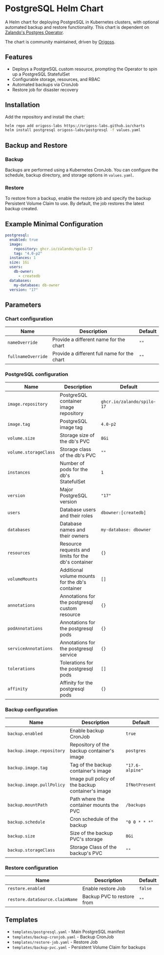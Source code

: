 # PostgreSQL Helm Chart

A Helm chart for deploying PostgreSQL in Kubernetes clusters, with optional automated backup and restore functionality. This chart is dependent on [Zalando's Postgres Operator](https://github.com/zalando/postgres-operator).

The chart is community maintained, driven by [Origoss](https://origoss.com/).

## Features

- Deploys a PostgreSQL custom resource, prompting the Operator to spin up a PostgreSQL StatefulSet
- Configurable storage, resources, and RBAC
- Automated backups via CronJob
- Restore job for disaster recovery

## Installation

Add the repository and install the chart:

```sh
helm repo add origoss-labs https://origoss-labs.github.io/charts
helm install postgresql origoss-labs/postgresql -f values.yaml
```

## Backup and Restore

### Backup

Backups are performed using a Kubernetes CronJob. You can configure the schedule, backup directory, and storage options in `values.yaml`.

### Restore

To restore from a backup, enable the restore job and specify the backup Persistent Volume Claim to use. By default, the job restores the latest backup created.

## Example Minimal Configuration

```yaml
postgresql:
  enabled: true
  image:
    repository: ghcr.io/zalando/spilo-17
    tag: "4.0-p2"
  instances: 1
  size: 1Gi
  users:
    db-owner:
      - createdb
  databases:
    my-database: db-owner
  version: "17"
```

## Parameters

### Chart configuration

| Name                          | Description                                   | Default        |
|-------------------------------|-----------------------------------------------|----------------|
| `nameOverride`                | Provide a different name for the chart        | `""`           |
| `fullnameOverride`            | Provide a different full name for the chart   | `""`           |

### PostgreSQL configuration

| Name                  | Description                                        | Default                    |
|-----------------------|----------------------------------------------------|----------------------------|
| `image.repository`    | PostgreSQL container image repository              | `ghcr.io/zalando/spilo-17` |
| `image.tag`           | PostgreSQL image tag                               | `4.0-p2`                   |
| `volume.size`         | Storage size of the db's PVC                       | `8Gi`                      |
| `volume.storageClass` | Storage class of the db's PVC                      | `""`                       |
| `instances`           | Number of pods for the db's StatefulSet            | `1`                        |
| `version`             | Major PostgreSQL version                           | `"17"`                     |
| `users`               | Database users and their roles                     | `dbowner:[createdb]`       |
| `databases`           | Database names and their owners                    | `my-database: dbowner`     |
| `resources`           | Resource requests and limits for the db's container| `{}`                       |
| `volumeMounts`        | Additional volume mounts for the db's container    | `[]`                       |
| `annotations`         | Annotations for the postgresql custom resource     | `{}`                       |
| `podAnnotations`      | Annotations for the postgresql pods                | `{}`                       |
| `serviceAnnotations`  | Annotations for the postgresql service             | `{}`                       |
| `tolerations`         | Tolerations for the postgresql pods                | `[]`                       |
| `affinity`            | Affinity for the postgresql pods                   | `{}`                       |


### Backup configuration

| Name                      | Description                                       | Default        |
|---------------------------|---------------------------------------------------|----------------|
| `backup.enabled`          | Enable backup CronJob                             | `true`         |
| `backup.image.repository` | Repository of the backup container's image        | `postgres`     |
| `backup.image.tag`        | Tag of the backup container's image               | `"17.6-alpine"`|
| `backup.image.pullPolicy` | Image pull policy of the backup container's image | `IfNotPresent` |
| `backup.mountPath`        | Path where the container mounts the PVC           | `/backups`     |
| `backup.schedule`         | Cron schedule of the backup                       | `"0 0 * * *"`  |
| `backup.size`             | Size of the backup PVC's storage                  | `8Gi`          |
| `backup.storageClass`     | Storage Class of the backup's PVC                 | `""`           |

### Restore configuration

| Name                          | Description                                   | Default        |
|-------------------------------|-----------------------------------------------|----------------|
| `restore.enabled`             | Enable restore Job                            | `false`        |
| `restore.dataSource.claimName`| Backup PVC to restore from                    | `""`           |

## Templates

- `templates/postgresql.yaml` - Main PostgreSQL manifest
- `templates/backup-cronjob.yaml` - Backup CronJob
- `templates/restore-job.yaml` - Restore Job
- `templates/backup-pvc.yaml` - Persistent Volume Claim for backups
